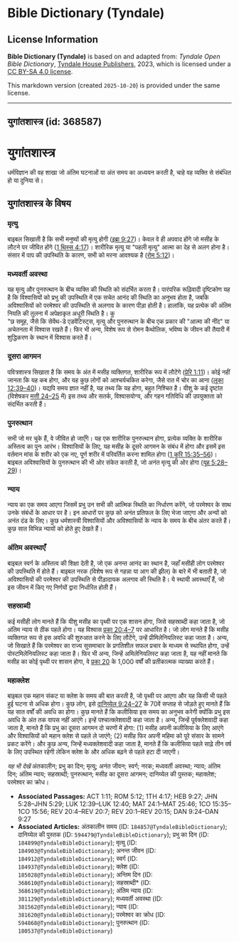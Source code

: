 # Bible Dictionary (Tyndale)

## License Information

**Bible Dictionary (Tyndale)** is based on and adapted from: _Tyndale Open Bible Dictionary_, [Tyndale House Publishers](https://tyndaleopenresources.com/), 2023, which is licensed under a [CC BY-SA 4.0 license](https://creativecommons.org/licenses/by-sa/4.0/legalcode.en).

This markdown version (created `2025-10-20`) is provided under the same license.



--------------------------------

## युगांतशास्त्र (id: 368587)

युगांतशास्त्र
=============

धर्मविज्ञान की वह शाखा जो अंतिम घटनाओं या अंत समय का अध्ययन करती है, चाहे वह व्यक्ति से संबंधित हो या दुनिया से।

युगांतशास्त्र के विषय
---------------------

### मृत्यु

बाइबल सिखाती है कि सभी मनुष्यों की मृत्यु होगी ([इब्रा 9:27](https://ref.ly/Heb9:27))। केवल वे ही अपवाद होंगे जो मसीह के लौटने पर जीवित होंगे ([1 थिस्स 4:17](https://ref.ly/1Thess4:17))। शारीरिक मृत्यु या "पहली मृत्यु" आत्मा का देह से अलग होना है। संसार में पाप की उपस्थिति के कारण, सभी को मरना आवश्यक है ([रोम 5:12](https://ref.ly/Rom5:12))।

### मध्यवर्ती अवस्था

यह मृत्यु और पुनरुत्थान के बीच व्यक्ति की स्थिति को संदर्भित करता है। पारंपरिक रूढ़िवादी दृष्टिकोण यह है कि विश्वासियों को प्रभु की उपस्थिति में एक सचेत आनंद की स्थिति का अनुभव होता है, जबकि अविश्वासियों को परमेश्वर की उपस्थिति से अलगाव के कारण पीड़ा होती है। हालांकि, यह प्रत्येक की अंतिम नियति की तुलना में अपेक्षाकृत अधूरी स्थिति है। कु  
"छ समूह, जैसे कि सेवेंथ\-डे एडवेंटिस्ट्स, मृत्यु और पुनरुत्थान के बीच एक प्रकार की "आत्मा की नींद" या अचेतनता में विश्वास रखते हैं। फिर भी अन्य, विशेष रूप से रोमन कैथोलिक, भविष्य के जीवन की तैयारी में शुद्धिकरण के स्थान में विश्वास करते हैं।

### दूसरा आगमन

पवित्रशास्त्र सिखाता है कि समय के अंत में मसीह व्यक्तिगत, शारीरिक रूप में लौटेंगे ([प्रेरि 1:11](https://ref.ly/Acts1:11))। कोई नहीं जानता कि यह कब होगा, और यह कुछ लोगों को आश्चर्यचकित करेगा, जैसे रात में चोर का आना ([लूका 12:39–40](https://ref.ly/Luke12:39-Luke12:40))। यद्यपि समय ज्ञात नहीं है, यह तथ्य कि यह होगा, बहुत निश्चित है। यीशु के कई दृष्टांत (विशेषकर [मत्ती 24–25](https://ref.ly/Matt24:1-Matt25:46) में) इस तथ्य और सतर्क, विश्वासयोग्य, और गहन गतिविधि की उपयुक्तता को संदर्भित करती हैं।

### पुनरुत्थान

सभी जो मर चुके हैं, वे जीवित हो जाएँगे। यह एक शारीरिक पुनरुत्थान होगा, प्रत्येक व्यक्ति के शारीरिक अस्तित्व का पुनः आरंभ। विश्वासियों के लिए, यह मसीह के दूसरे आगमन के संबंध में होगा और इसमें इस वर्तमान मांस के शरीर को एक नए, पूर्ण शरीर में परिवर्तित करना शामिल होगा ([1 कुरि 15:35–56](https://ref.ly/1Cor15:35-1Cor15:56))। बाइबल अविश्वासियों के पुनरुत्थान की भी ओर संकेत करती है, जो अनंत मृत्यु की ओर होगा ([यूह 5:28–29](https://ref.ly/John5:28-John5:29))।

### न्याय

न्याय का एक समय आएगा जिसमें प्रभु उन सभी की आत्मिक स्थिति का निर्धारण करेंगे, जो परमेश्वर के साथ उनके संबंधों के आधार पर है। इन आधारों पर कुछ को अनंत प्रतिफल के लिए भेजा जाएगा और अन्यों को अनंत दंड के लिए। कुछ धर्मशास्त्री विश्वासियों और अविश्वासियों के न्याय के समय के बीच अंतर करते हैं। कुछ सात विभिन्न न्यायों को होते हुए देखते हैं।

### अंतिम अवस्थाएँ

बाइबल स्वर्ग के अस्तित्व की शिक्षा देती है, जो एक अनन्त आनंद का स्थान है, जहाँ मसीही लोग परमेश्वर की उपस्थिति में होते हैं। बाइबल नरक (विशेष रूप से गहन्ना या आग की झील) के बारे में भी बताती है, जो अविश्वासियों की परमेश्वर की उपस्थिति से पीड़ादायक अलगाव की स्थिति है। ये स्थायी अवस्थाएँ हैं, जो इस जीवन में किए गए निर्णयों द्वारा निर्धारित होती हैं।

### सहस्राब्दी

कई मसीही लोग मानते हैं कि यीशु मसीह का पृथ्वी पर एक शासन होगा, जिसे सहस्राब्दी कहा जाता है, जो अंतिम न्याय से ठीक पहले होगा। यह विश्वास [प्रका 20:4–7](https://ref.ly/Rev20:4-Rev20:7) पर आधारित है। जो लोग मानते हैं कि मसीह व्यक्तिगत रूप से इस अवधि की शुरुआत करने के लिए लौटेंगे, उन्हें प्रीमिलेनियलिस्ट कहा जाता है। अन्य, जो सिखाते हैं कि परमेश्वर का राज्य सुसमाचार के प्रगतिशील सफल प्रचार के माध्यम से स्थापित होगा, उन्हें पोस्टमिलेनियलिस्ट कहा जाता है। फिर भी अन्य, जिन्हें अमिलेनियलिस्ट कहा जाता है, यह नहीं मानते कि मसीह का कोई पृथ्वी पर शासन होगा, वे [प्रका 20](https://ref.ly/Rev20:1-Rev20:15) के 1,000 वर्षों की प्रतीकात्मक व्याख्या करते हैं।

### महाक्लेश

बाइबल एक महान संकट या क्लेश के समय की बात करती है, जो पृथ्वी पर आएगा और यह किसी भी पहले हुई घटना से अधिक होगा। कुछ लोग, इसे [दानिय्येल 9:24–27](https://ref.ly/Dan9:24-Dan9:27) के 70वें सप्ताह से जोड़ते हुए मानते हैं कि यह सात वर्षों की अवधि का होगा। कुछ मानते हैं कि कलीसिया इस समय का अनुभव करेगी क्योंकि प्रभु इस अवधि के अंत तक वापस नहीं आएंगे। इन्हें पश्चात्क्लेशवादी कहा जाता है। अन्य, जिन्हें पूर्वक्लेशवादी कहा जाता है, मानते हैं कि प्रभु का दूसरा आगमन दो चरणों में होगा: (1\) मसीह अपनी कलीसिया के लिए आएंगे और विश्वासियों को महान क्लेश से पहले ले जाएंगे; (2\) मसीह फिर अपनी महिमा को पूरे संसार के सामने प्रकट करेंगे। और कुछ अन्य, जिन्हें मध्यक्लेशवादी कहा जाता है, मानते हैं कि कलीसिया पहले साढ़े तीन वर्ष के लिए उपस्थित रहेगी लेकिन क्लेश के और अधिक बढ़ने से पहले हटा दी जाएगी।

*यह भी देखें* अंतकालीन; प्रभु का दिन; मृत्यु; अनंत जीवन; स्वर्ग; नरक; मध्यवर्ती अवस्था; न्याय; अंतिम दिन; अंतिम न्याय; सहस्राब्दी; पुनरुत्थान; मसीह का दूसरा आगमन; दानिय्येल की पुस्तक; महाक्लेश; परमेश्वर का क्रोध।

* **Associated Passages:** ACT 1:11; ROM 5:12; 1TH 4:17; HEB 9:27; JHN 5:28–JHN 5:29; LUK 12:39–LUK 12:40; MAT 24:1–MAT 25:46; 1CO 15:35–1CO 15:56; REV 20:4–REV 20:7; REV 20:1–REV 20:15; DAN 9:24–DAN 9:27
* **Associated Articles:** अंतकालीन समय (ID: `184857@TyndaleBibleDictionary`); दानिय्येल की पुस्तक (ID: `594479@TyndaleBibleDictionary`); प्रभु का दिन (ID: `184899@TyndaleBibleDictionary`); मृत्यु (ID: `184903@TyndaleBibleDictionary`); अनन्त जीवन (ID: `184912@TyndaleBibleDictionary`); स्वर्ग (ID: `184937@TyndaleBibleDictionary`); क्लेश (ID: `185028@TyndaleBibleDictionary`); अन्तिम दिन (ID: `368610@TyndaleBibleDictionary`); सहस्राब्दी* (ID: `368619@TyndaleBibleDictionary`); अंतिम न्याय  (ID: `381129@TyndaleBibleDictionary`); मध्यवर्ती अवस्था (ID: `381562@TyndaleBibleDictionary`); न्याय (ID: `381620@TyndaleBibleDictionary`); परमेश्वर का क्रोध (ID: `594868@TyndaleBibleDictionary`); पुनरुत्थान (ID: `180537@TyndaleBibleDictionary`)

